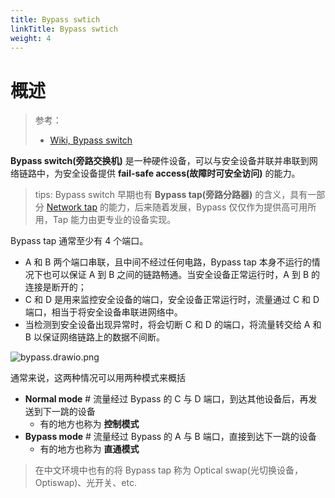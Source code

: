 ```yaml
---
title: Bypass swtich
linkTitle: Bypass swtich
weight: 4
---
```


# 概述

> 参考：
>
> - [Wiki, Bypass switch](https://en.wikipedia.org/wiki/Bypass_switch)

**Bypass switch(旁路交换机)** 是一种硬件设备，可以与安全设备并联并串联到网络链路中，为安全设备提供 **fail-safe access(故障时可安全访问)** 的能力。

> tips: Bypass switch 早期也有 **Bypass tap(旁路分路器)** 的含义，具有一部分 [Network tap](/docs/7.信息安全/Network%20analysis/Network%20tap.md) 的能力，后来随着发展，Bypass 仅仅作为提供高可用所用，Tap 能力由更专业的设备实现。

Bypass tap 通常至少有 4 个端口。

- A 和 B 两个端口串联，且中间不经过任何电路，Bypass tap 本身不运行的情况下也可以保证 A 到 B 之间的链路畅通。当安全设备正常运行时，A 到 B 的连接是断开的；
- C 和 D 是用来监控安全设备的端口，安全设备正常运行时，流量通过 C 和 D 端口，相当于将安全设备串联进网络中。
- 当检测到安全设备出现异常时，将会切断 C 和 D 的端口，将流量转交给 A 和 B 以保证网络链路上的数据不间断。

![bypass.drawio.png](https://notes-learning.oss-cn-beijing.aliyuncs.com/information_security/bypass_and_dpi_1.png)

通常来说，这两种情况可以用两种模式来概括

- **Normal mode** # 流量经过 Bypass 的 C 与 D 端口，到达其他设备后，再发送到下一跳的设备
  - 有的地方也称为 **控制模式**
- **Bypass mode** # 流量经过 Bypass 的 A 与 B 端口，直接到达下一跳的设备
  - 有的地方也称为 **直通模式**

> 在中文环境中也有的将 Bypass tap 称为 Optical swap(光切换设备，Optiswap)、光开关、etc.
